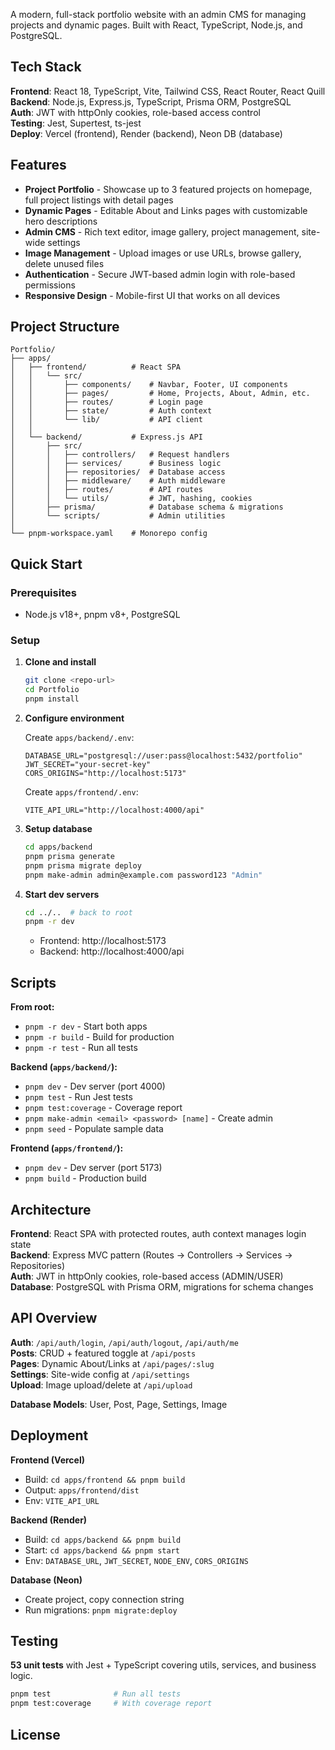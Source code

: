
A modern, full-stack portfolio website with an admin CMS for managing projects and dynamic pages. Built with React, TypeScript, Node.js, and PostgreSQL.

## Tech Stack

**Frontend**: React 18, TypeScript, Vite, Tailwind CSS, React Router, React Quill  
**Backend**: Node.js, Express.js, TypeScript, Prisma ORM, PostgreSQL  
**Auth**: JWT with httpOnly cookies, role-based access control  
**Testing**: Jest, Supertest, ts-jest  
**Deploy**: Vercel (frontend), Render (backend), Neon DB (database)

## Features

- **Project Portfolio** - Showcase up to 3 featured projects on homepage, full project listings with detail pages
- **Dynamic Pages** - Editable About and Links pages with customizable hero descriptions
- **Admin CMS** - Rich text editor, image gallery, project management, site-wide settings
- **Image Management** - Upload images or use URLs, browse gallery, delete unused files
- **Authentication** - Secure JWT-based admin login with role-based permissions
- **Responsive Design** - Mobile-first UI that works on all devices

## Project Structure

```
Portfolio/
├── apps/
│   ├── frontend/          # React SPA
│   │   └── src/
│   │       ├── components/    # Navbar, Footer, UI components
│   │       ├── pages/         # Home, Projects, About, Admin, etc.
│   │       ├── routes/        # Login page
│   │       ├── state/         # Auth context
│   │       └── lib/           # API client
│   │
│   └── backend/           # Express.js API
│       ├── src/
│       │   ├── controllers/   # Request handlers
│       │   ├── services/      # Business logic
│       │   ├── repositories/  # Database access
│       │   ├── middleware/    # Auth middleware
│       │   ├── routes/        # API routes
│       │   └── utils/         # JWT, hashing, cookies
│       ├── prisma/            # Database schema & migrations
│       └── scripts/           # Admin utilities
│
└── pnpm-workspace.yaml    # Monorepo config
```

## Quick Start

### Prerequisites
- Node.js v18+, pnpm v8+, PostgreSQL

### Setup

1. **Clone and install**
   ```bash
   git clone <repo-url>
   cd Portfolio
   pnpm install
   ```

2. **Configure environment**
   
   Create `apps/backend/.env`:
   ```env
   DATABASE_URL="postgresql://user:pass@localhost:5432/portfolio"
   JWT_SECRET="your-secret-key"
   CORS_ORIGINS="http://localhost:5173"
   ```
   
   Create `apps/frontend/.env`:
   ```env
   VITE_API_URL="http://localhost:4000/api"
   ```

3. **Setup database**
   ```bash
   cd apps/backend
   pnpm prisma generate
   pnpm prisma migrate deploy
   pnpm make-admin admin@example.com password123 "Admin"
   ```

4. **Start dev servers**
   ```bash
   cd ../..  # back to root
   pnpm -r dev
   ```
   
   - Frontend: http://localhost:5173
   - Backend: http://localhost:4000/api

## Scripts

**From root:**
- `pnpm -r dev` - Start both apps
- `pnpm -r build` - Build for production
- `pnpm -r test` - Run all tests

**Backend (`apps/backend/`):**
- `pnpm dev` - Dev server (port 4000)
- `pnpm test` - Run Jest tests
- `pnpm test:coverage` - Coverage report
- `pnpm make-admin <email> <password> [name]` - Create admin
- `pnpm seed` - Populate sample data

**Frontend (`apps/frontend/`):**
- `pnpm dev` - Dev server (port 5173)
- `pnpm build` - Production build

## Architecture

**Frontend**: React SPA with protected routes, auth context manages login state  
**Backend**: Express MVC pattern (Routes → Controllers → Services → Repositories)  
**Auth**: JWT in httpOnly cookies, role-based access (ADMIN/USER)  
**Database**: PostgreSQL with Prisma ORM, migrations for schema changes

## API Overview

**Auth**: `/api/auth/login`, `/api/auth/logout`, `/api/auth/me`  
**Posts**: CRUD + featured toggle at `/api/posts`  
**Pages**: Dynamic About/Links at `/api/pages/:slug`  
**Settings**: Site-wide config at `/api/settings`  
**Upload**: Image upload/delete at `/api/upload`

**Database Models**: User, Post, Page, Settings, Image

## Deployment

**Frontend (Vercel)**
- Build: `cd apps/frontend && pnpm build`
- Output: `apps/frontend/dist`
- Env: `VITE_API_URL`

**Backend (Render)**
- Build: `cd apps/backend && pnpm build`
- Start: `cd apps/backend && pnpm start`
- Env: `DATABASE_URL`, `JWT_SECRET`, `NODE_ENV`, `CORS_ORIGINS`

**Database (Neon)**
- Create project, copy connection string
- Run migrations: `pnpm migrate:deploy`

## Testing

**53 unit tests** with Jest + TypeScript covering utils, services, and business logic.

```bash
pnpm test              # Run all tests
pnpm test:coverage     # With coverage report
```

## License
